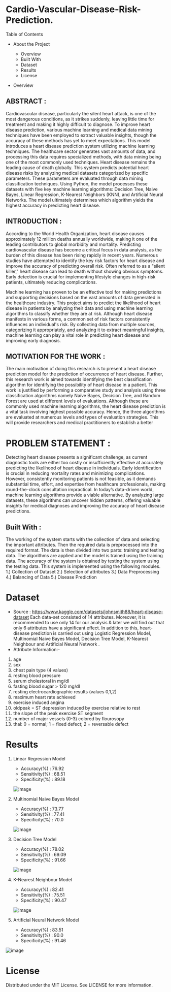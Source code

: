 # Cardio-Vascular-Disease-Risk-Prediction.
Table of Contents
* About the Project
  * Overview
  * Built With
  * Dataset
  * Results
  * License
  
* Overview

## ABSTRACT :
Cardiovascular disease, particularly the silent heart attack, is one of the most dangerous conditions, as it strikes suddenly, leaving little time for treatment and making it highly difficult to diagnose. To improve heart disease prediction, various machine learning and medical data mining techniques have been employed to extract valuable insights, though the accuracy of these methods has yet to meet expectations. This model introduces a heart disease prediction system utilizing machine learning techniques. The healthcare sector generates vast amounts of data, and processing this data requires specialized methods, with data mining being one of the most commonly used techniques. Heart disease remains the leading cause of death globally. This system predicts potential heart disease risks by analyzing medical datasets categorized by specific parameters. These parameters are evaluated through data mining classification techniques. Using Python, the model processes these datasets with five key machine learning algorithms: Decision Tree, Naive Bayes, Linear Regression, K-Nearest Neighbors (KNN), and Artificial Neural Networks. The model ultimately determines which algorithm yields the highest accuracy in predicting heart disease.

 ## INTRODUCTION :
According to the World Health Organization, heart disease causes approximately 12 million deaths annually worldwide, making it one of the leading contributors to global morbidity and mortality. Predicting cardiovascular disease has become a critical focus in data analysis, as the burden of this disease has been rising rapidly in recent years. Numerous studies have attempted to identify the key risk factors for heart disease and improve the accuracy of predicting overall risk. Often referred to as a "silent killer," heart disease can lead to death without showing obvious symptoms. Early detection is crucial for implementing lifestyle changes in high-risk patients, ultimately reducing complications.

Machine learning has proven to be an effective tool for making predictions and supporting decisions based on the vast amounts of data generated in the healthcare industry. This project aims to predict the likelihood of heart disease in patients by analyzing their data and using machine learning algorithms to classify whether they are at risk. Although heart disease manifests in various forms, a common set of risk factors consistently influences an individual's risk. By collecting data from multiple sources, categorizing it appropriately, and analyzing it to extract meaningful insights, machine learning can play a vital role in predicting heart disease and improving early diagnosis.

## MOTIVATION FOR THE WORK :
The main motivation of doing this research is to present a heart disease
prediction model for the prediction of occurrence of heart disease. Further, this
research work is aimed towards identifying the best classification algorithm for
identifying the possibility of heart disease in a patient. This work is justified by
performing a comparative study and analysis using three classification algorithms
namely Naïve Bayes, Decision Tree, and Random Forest are used at different levels
of evaluations. Although these are commonly used machine learning algorithms,
the heart disease prediction is a vital task involving highest possible accuracy.
Hence, the three algorithms are evaluated at numerous levels and types of
evaluation strategies. This will provide researchers and medical practitioners to
establish a better

# PROBLEM STATEMENT :
Detecting heart disease presents a significant challenge, as current diagnostic tools are either too costly or insufficiently effective at accurately predicting the likelihood of heart disease in individuals. Early identification is crucial in reducing mortality rates and minimizing complications. However, consistently monitoring patients is not feasible, as it demands substantial time, effort, and expertise from healthcare professionals, making round-the-clock consultation impractical. In today’s data-driven world, machine learning algorithms provide a viable alternative. By analyzing large datasets, these algorithms can uncover hidden patterns, offering valuable insights for medical diagnoses and improving the accuracy of heart disease predictions.


## Built With :
The working of the system starts with the collection of data and selecting
the important attributes. Then the required data is preprocessed into the required
format. The data is then divided into two parts: training and testing data. The
algorithms are applied and the model is trained using the training data. The
accuracy of the system is obtained by testing the system using the testing data. This
system is implemented using the following modules.
1.) Collection of Dataset
2.) Selection of attributes
3.) Data Preprocessing
4.) Balancing of Data
5.) Disease Prediction

# Dataset

  * Source : https://www.kaggle.com/datasets/johnsmith88/heart-disease-dataset
  Each data-set consisted of 14 attributes.
  Moreover, it is recommended to use only 14 for our analysis & later we will find out that only 6 attributes have a significant effect.
  In addition to this, heart-disease prediction is carried out using Logistic Regression Model, Multinomial Naive Bayes Model, Decision Tree Model, K-Nearest Neighbour and Artificial Neural Network .
 * Attribute Information:-
1) age
2) sex
3) chest pain type (4 values)
4) resting blood pressure
5) serum cholestoral in mg/dl
6) fasting blood sugar > 120 mg/dl
7) resting electrocardiographic results (values 0,1,2)
8) maximum heart rate achieved
9) exercise induced angina
10) oldpeak = ST depression induced by exercise relative to rest
11) the slope of the peak exercise ST segment
12) number of major vessels (0-3) colored by flourosopy
13) thal: 0 = normal; 1 = fixed defect; 2 = reversable defect

# Results 
1) Linear Regression Model
   * Accuracy(%) : 76.92
   * Sensitivity(%) : 68.51
   * Specificity(%) : 89.18
   
   
   ![image](https://user-images.githubusercontent.com/108573409/211609157-e0f7ef7e-163d-4411-b7a5-12ac8fe865ca.png)

2) Multinomial Naive Bayes Model
   * Accuracy(%) : 73.77
   * Sensitivity(%) : 77.41
   * Specificity(%) : 70.0


   ![image](https://user-images.githubusercontent.com/108573409/211609217-3047edb4-ac20-423f-b08e-ee9ec4567b8d.png)

3) Decision Tree Model
   * Accuracy(%) : 78.02
   * Sensitivity(%) : 69.09
   * Specificity(%) : 91.66


   ![image](https://user-images.githubusercontent.com/108573409/211609285-a7b82f4c-622b-4d97-b8c2-a824396a11b4.png)

4) K-Nearest Neighbour Model
   * Accuracy(%) : 82.41
   * Sensitivity(%) : 75.51
   * Specificity(%) : 90.47


   ![image](https://user-images.githubusercontent.com/108573409/211609321-9e5938d7-90fe-4a77-bd0a-1b6d8794a995.png)

5) Artificial Neural Network Model
   * Accuracy(%) : 83.51
   * Sensitivity(%) : 90.0
   * Specificity(%) : 91.46 


![image](https://user-images.githubusercontent.com/108573409/211609368-d026ad99-9715-455e-bbbd-9fb35ae6a344.png)

# License
Distributed under the MIT License. See LICENSE for more information.
